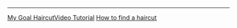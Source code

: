 --- 
 [My Goal HaircutVideo Tutorial](https://www.youtube.com/watch?v=1fmgVD85xls&ab_channel=TheSalonGuy)
	 [How to find a haircut](https://www.youtube.com/watch?v=rowTOmyKsuo&ab_channel=OnPointFresh)